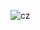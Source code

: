 ![cz](https://user-images.githubusercontent.com/24900390/57198746-b9783e00-6f76-11e9-9eea-70a9fc460c7b.png)
